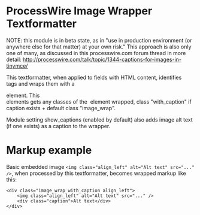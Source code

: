 ProcessWire Image Wrapper Textformatter
=======================================

NOTE: this module is in beta state, as in "use in production environment (or
anywhere else for that matter) at your own risk." This approach is also only
one of many, as discussed in this processwire.com forum thread in more detail:
http://processwire.com/talk/topic/1344-captions-for-images-in-tinymce/

This textformatter, when applied to fields with HTML content, identifies <img>
tags and wraps them with a <div> element. This <div> elements gets any classes
of the <img> element wrapped, class "with_caption" if caption exists + default
class "image_wrap".

Module setting show_captions (enabled by default) also adds image alt text (if
one exists) as a caption to the wrapper.

# Markup example

Basic embedded image `<img class="align_left" alt="Alt text" src="..." />`, when
processed by this textformatter, becomes wrapped markup like this:


    <div class="image_wrap with_caption align_left">
        <img class="align_left" alt="Alt text" src="..." />
        <div class="caption">Alt text</div>
    </div>
